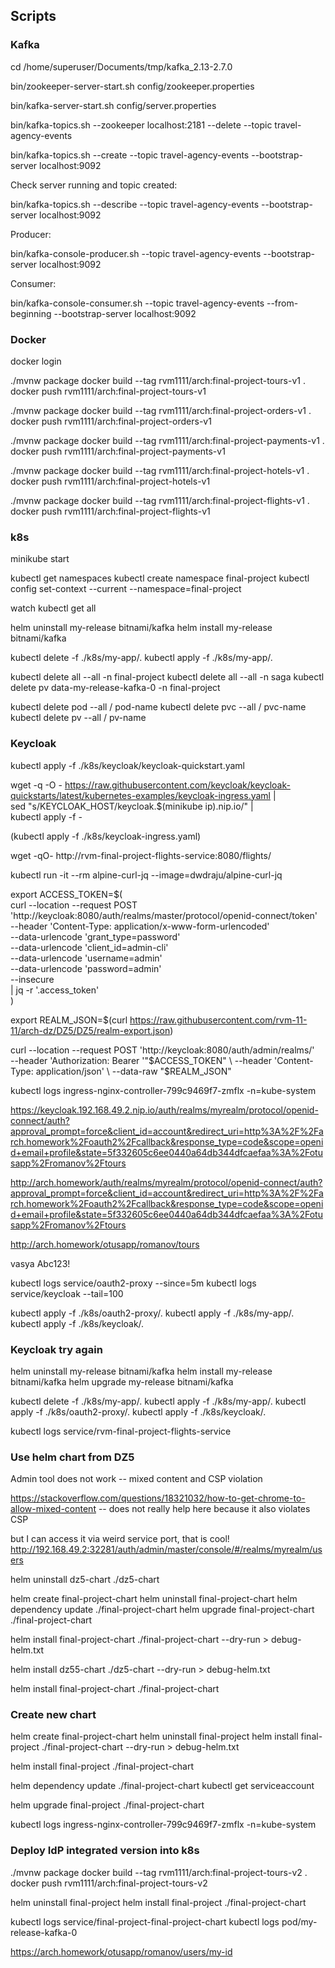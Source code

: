 ## Scripts

### Kafka

  cd /home/superuser/Documents/tmp/kafka_2.13-2.7.0

  bin/zookeeper-server-start.sh config/zookeeper.properties

  bin/kafka-server-start.sh config/server.properties

  bin/kafka-topics.sh --zookeeper localhost:2181 --delete --topic travel-agency-events

  bin/kafka-topics.sh --create --topic travel-agency-events --bootstrap-server localhost:9092

Check server running and topic created:

  bin/kafka-topics.sh --describe --topic travel-agency-events --bootstrap-server localhost:9092

Producer:

  bin/kafka-console-producer.sh --topic travel-agency-events --bootstrap-server localhost:9092

Consumer:

  bin/kafka-console-consumer.sh --topic travel-agency-events --from-beginning --bootstrap-server localhost:9092


### Docker

  docker login

  ./mvnw package
  docker build --tag rvm1111/arch:final-project-tours-v1 .
  docker push rvm1111/arch:final-project-tours-v1

  ./mvnw package
  docker build --tag rvm1111/arch:final-project-orders-v1 .
  docker push rvm1111/arch:final-project-orders-v1

  ./mvnw package
  docker build --tag rvm1111/arch:final-project-payments-v1 .
  docker push rvm1111/arch:final-project-payments-v1

  ./mvnw package
  docker build --tag rvm1111/arch:final-project-hotels-v1 .
  docker push rvm1111/arch:final-project-hotels-v1

  ./mvnw package
  docker build --tag rvm1111/arch:final-project-flights-v1 .
  docker push rvm1111/arch:final-project-flights-v1

### k8s

  minikube start

  kubectl get namespaces
  kubectl create namespace final-project
  kubectl config set-context --current --namespace=final-project

  watch kubectl get all

  helm uninstall my-release bitnami/kafka
  helm install my-release bitnami/kafka

  kubectl delete -f ./k8s/my-app/.
  kubectl apply -f ./k8s/my-app/.

  kubectl delete all --all -n final-project
  kubectl delete all --all -n saga
  kubectl delete pv data-my-release-kafka-0 -n final-project


  kubectl delete pod --all / pod-name
  kubectl delete pvc --all / pvc-name
  kubectl delete pv --all / pv-name



### Keycloak

  kubectl apply -f ./k8s/keycloak/keycloak-quickstart.yaml

  wget -q -O - https://raw.githubusercontent.com/keycloak/keycloak-quickstarts/latest/kubernetes-examples/keycloak-ingress.yaml | \
  sed "s/KEYCLOAK_HOST/keycloak.$(minikube ip).nip.io/" | \
  kubectl apply -f -

  (kubectl apply -f ./k8s/keycloak-ingress.yaml)

  wget -qO- http://rvm-final-project-flights-service:8080/flights/

  kubectl run -it --rm alpine-curl-jq --image=dwdraju/alpine-curl-jq

  export ACCESS_TOKEN=$(\
      curl --location --request POST 'http://keycloak:8080/auth/realms/master/protocol/openid-connect/token' \
      --header 'Content-Type: application/x-www-form-urlencoded' \
      --data-urlencode 'grant_type=password' \
      --data-urlencode 'client_id=admin-cli' \
      --data-urlencode 'username=admin' \
      --data-urlencode 'password=admin' \
      --insecure \
      | jq -r '.access_token'\
  )

  export REALM_JSON=$(curl https://raw.githubusercontent.com/rvm-11-11/arch-dz/DZ5/DZ5/realm-export.json)

  curl --location --request POST 'http://keycloak:8080/auth/admin/realms/' \
    --header 'Authorization: Bearer '"$ACCESS_TOKEN" \
    --header 'Content-Type: application/json' \
    --data-raw "$REALM_JSON"


  kubectl logs ingress-nginx-controller-799c9469f7-zmflx  -n=kube-system


  https://keycloak.192.168.49.2.nip.io/auth/realms/myrealm/protocol/openid-connect/auth?approval_prompt=force&client_id=account&redirect_uri=http%3A%2F%2Farch.homework%2Foauth2%2Fcallback&response_type=code&scope=openid+email+profile&state=5f332605c6ee0440a64db344dfcaefaa%3A%2Fotusapp%2Fromanov%2Ftours

  http://arch.homework/auth/realms/myrealm/protocol/openid-connect/auth?approval_prompt=force&client_id=account&redirect_uri=http%3A%2F%2Farch.homework%2Foauth2%2Fcallback&response_type=code&scope=openid+email+profile&state=5f332605c6ee0440a64db344dfcaefaa%3A%2Fotusapp%2Fromanov%2Ftours


  http://arch.homework/otusapp/romanov/tours

  vasya
  Abc123!

  kubectl logs service/oauth2-proxy --since=5m
  kubectl logs service/keycloak  --tail=100

  kubectl apply -f ./k8s/oauth2-proxy/.
  kubectl apply -f ./k8s/my-app/.
  kubectl apply -f ./k8s/keycloak/.


### Keycloak try again

  helm uninstall my-release bitnami/kafka
  helm install my-release bitnami/kafka
  helm upgrade my-release bitnami/kafka

  kubectl delete -f ./k8s/my-app/.
  kubectl apply -f ./k8s/my-app/.
  kubectl apply -f ./k8s/oauth2-proxy/.
  kubectl apply -f ./k8s/keycloak/.

  kubectl logs service/rvm-final-project-flights-service


### Use helm chart from DZ5

Admin tool does not work -- mixed content and CSP violation

https://stackoverflow.com/questions/18321032/how-to-get-chrome-to-allow-mixed-content -- does not really help here because it also violates CSP

but I can access it via weird service port, that is cool!
http://192.168.49.2:32281/auth/admin/master/console/#/realms/myrealm/users

helm uninstall dz5-chart ./dz5-chart

helm create final-project-chart
helm uninstall final-project-chart
helm dependency update ./final-project-chart
helm upgrade final-project-chart ./final-project-chart

helm install final-project-chart ./final-project-chart --dry-run  > debug-helm.txt

helm install dz55-chart ./dz5-chart --dry-run > debug-helm.txt

helm install final-project-chart ./final-project-chart



### Create new chart

  helm create final-project-chart
  helm uninstall final-project
  helm install final-project ./final-project-chart --dry-run  > debug-helm.txt

  helm install final-project ./final-project-chart

  helm dependency update ./final-project-chart
  kubectl get serviceaccount

  helm upgrade final-project ./final-project-chart

  kubectl logs ingress-nginx-controller-799c9469f7-zmflx  -n=kube-system

### Deploy IdP integrated version into k8s

  ./mvnw package
  docker build --tag rvm1111/arch:final-project-tours-v2 .
  docker push rvm1111/arch:final-project-tours-v2

  helm uninstall final-project
  helm install final-project ./final-project-chart

  kubectl logs service/final-project-final-project-chart
  kubectl logs pod/my-release-kafka-0  


  https://arch.homework/otusapp/romanov/users/my-id
